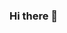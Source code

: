 ### Hi there 👋

<!--
**Safiullahgithub/Safiullahgithub** is a ✨ _special_ ✨ repository because its `README.md` (this file) appears on your GitHub profile.

Here are some ideas to get you started:

- 🔭 I’m currently working on cyber Security
- 🌱 I’m currently learning cyber crime
- 👯 I’m looking to collaborate on projects
- 🤔 I’m looking for help with in pornhub
- 💬 Ask me about sex
- 📫 How to reach me: wia xnxx
- 😄 Pronouns: ...
- ⚡ Fun fact: ...
-->
